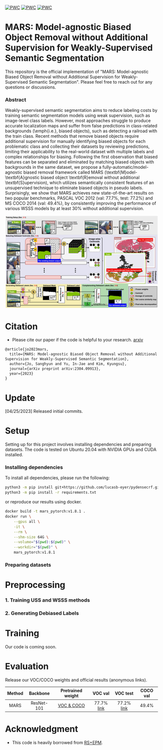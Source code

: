 [![PWC](https://img.shields.io/endpoint.svg?url=https://paperswithcode.com/badge/mars-model-agnostic-biased-object-removal/weakly-supervised-semantic-segmentation-on-4)](https://paperswithcode.com/sota/weakly-supervised-semantic-segmentation-on-4?p=mars-model-agnostic-biased-object-removal)
[![PWC](https://img.shields.io/endpoint.svg?url=https://paperswithcode.com/badge/mars-model-agnostic-biased-object-removal/weakly-supervised-semantic-segmentation-on-1)](https://paperswithcode.com/sota/weakly-supervised-semantic-segmentation-on-1?p=mars-model-agnostic-biased-object-removal)
[![PWC](https://img.shields.io/endpoint.svg?url=https://paperswithcode.com/badge/mars-model-agnostic-biased-object-removal/weakly-supervised-semantic-segmentation-on)](https://paperswithcode.com/sota/weakly-supervised-semantic-segmentation-on?p=mars-model-agnostic-biased-object-removal)

# MARS: Model-agnostic Biased Object Removal without Additional Supervision for Weakly-Supervised Semantic Segmentation
This repository is the official implementation of "MARS: Model-agnostic Biased Object Removal without Additional Supervision
for Weakly-Supervised Semantic Segmentation". Please feel free to reach out for any questions or discussions.

### Abstract
Weakly-supervised semantic segmentation aims to reduce labeling costs by training semantic segmentation models using weak supervision, such as image-level class labels. However, most approaches struggle to produce accurate localization maps and suffer from false predictions in class-related backgrounds (\emph{i.e.}, biased objects), such as detecting a railroad with the train class. Recent methods that remove biased objects require additional supervision for manually identifying biased objects for each problematic class and collecting their datasets by reviewing predictions, limiting their applicability to the real-world dataset with multiple labels and complex relationships for biasing. Following the first observation that biased features can be separated and eliminated by matching biased objects with backgrounds in the same dataset, we propose a fully-automatic/model-agnostic biased removal framework called MARS (\textbf{M}odel-\textbf{A}gnostic biased object \textbf{R}emoval without additional \textbf{S}upervision), which utilizes semantically consistent features of an unsupervised technique to eliminate biased objects in pseudo labels. Surprisingly, we show that MARS achieves new state-of-the-art results on two popular benchmarks, PASCAL VOC 2012 (val: 77.7\%, test: 77.2\%) and MS COCO 2014 (val: 49.4\%), by consistently improving the performance of various WSSS models by at least 30\% without additional supervision.

![Overview](./resources/Overview.jpg)

# Citation
- Please cite our paper if the code is helpful to your research. [arxiv](https://arxiv.org/abs/2304.09913)

```
@article{jo2023mars,
  title={MARS: Model-agnostic Biased Object Removal without Additional Supervision for Weakly-Supervised Semantic Segmentation},
  author={Jo, Sanghyun and Yu, In-Jae and Kim, Kyungsu},
  journal={arXiv preprint arXiv:2304.09913},
  year={2023}
}
```

# Update

[04/25/2023] Released initial commits.

# Setup
Setting up for this project involves installing dependencies and preparing datasets. The code is tested on Ubuntu 20.04 with NVIDIA GPUs and CUDA installed. 

### Installing dependencies
To install all dependencies, please run the following:
```bash
python3 -m pip install git+https://github.com/lucasb-eyer/pydensecrf.git
python3 -m pip install -r requirements.txt
```

or reproduce our results using docker.
```bash
docker build -t mars_pytorch:v1.8.1 .
docker run \
    --gpus all \
    -it \
    --rm \
    --shm-size 64G \
    --volume="$(pwd):$(pwd)" \
    --workdir="$(pwd)" \
    mars_pytorch:v1.8.1
```

### Preparing datasets

# Preprocessing

### 1. Training USS and WSSS methods
### 2. Generating Debiased Labels

# Training
Our code is coming soon.

# Evaluation
Release our VOC/COCO weights and official results (anonymous links).

| Method | Backbone | Pretrained weight            | VOC val | VOC test | COCO val |
|:-----:|:------------:|:----------------------------:|:-------:|:--------:|:--------:|
| MARS | ResNet-101 | [VOC & COCO](https://drive.google.com/file/d/1Qwptwwu9_GdHtoRT7AqlD3om5-PWriav/view?usp=share_link) | 77.7% [link](http://host.robots.ox.ac.uk:8080/anonymous/JWM7SJ.html) | 77.2% [link](http://host.robots.ox.ac.uk:8080/anonymous/XEAPLX.html) | 49.4% |

# Acknowledgment
- This code is heavily borrowed from [RS+EPM](https://github.com/shjo-april/recurseed_and_edgepredictmix).